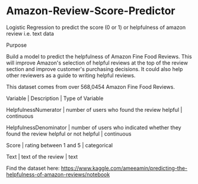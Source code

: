 # Amazon-Review-Score-Predictor
Logistic Regression to predict the score (0 or 1) or helpfulness of amazon review i.e. text data


Purpose

Build a model to predict the helpfulness of Amazon Fine Food Reviews. This will improve Amazon's selection of helpful reviews at the top of the review section and improve customer's purchasing decisions. It could also help other reviewers as a guide to writing helpful reviews.

This dataset comes from over 568,0454 Amazon Fine Food Reviews.

Variable | Description | Type of Variable

HelpfulnessNumerator | number of users who found the review helpful | continuous

HelpfulnessDenominator | number of users who indicated whether they found the review helpful or not helpful | continuous

Score | rating between 1 and 5 | categorical

Text | text of the review | text



Find the dataset here: https://www.kaggle.com/ameeamin/predicting-the-helpfulness-of-amazon-reviews/notebook
